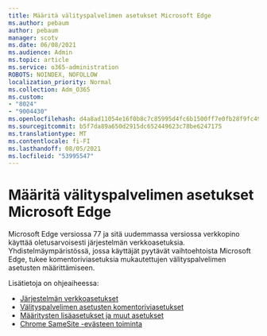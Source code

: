 ```yaml
---
title: Määritä välityspalvelimen asetukset Microsoft Edge
ms.author: pebaum
author: pebaum
manager: scotv
ms.date: 06/08/2021
ms.audience: Admin
ms.topic: article
ms.service: o365-administration
ROBOTS: NOINDEX, NOFOLLOW
localization_priority: Normal
ms.collection: Adm_O365
ms.custom:
- "8024"
- "9004430"
ms.openlocfilehash: d4a8ad11054e16f0b8c7c85995d4fc6b1500ff7e0fb28f9fc495b7cff07dbb2e
ms.sourcegitcommit: b5f7da89a650d2915dc652449623c78be6247175
ms.translationtype: MT
ms.contentlocale: fi-FI
ms.lasthandoff: 08/05/2021
ms.locfileid: "53995547"
---
```

# <a name="use-command-line-options-to-configure-proxy-settings-in-microsoft-edge"></a>Määritä välityspalvelimen asetukset Microsoft Edge

Microsoft Edge versiossa 77 ja sitä uudemmassa versiossa verkkopino käyttää oletusarvoisesti järjestelmän verkkoasetuksia. Yhdistelmäympäristössä, jossa käyttäjät pyytävät vaihtoehtoista Microsoft Edge, tukee komentoriviasetuksia mukautettujen välityspalvelimen asetusten määrittämiseen. 

Lisätietoja on ohjeaiheessa:

- [Järjestelmän verkkoasetukset](/deployedge/edge-learnmore-cmdline-options-proxy-settings#system-network-settings)
- [Välityspalvelimen asetusten komentoriviasetukset](/deployedge/edge-learnmore-cmdline-options-proxy-settings#system-network-settings)
- [Määritysten lisäasetukset ja muut asetukset](https://go.microsoft.com/fwlink/?linkid=2134293)
- [Chrome SameSite -evästeen toiminta](/office365/troubleshoot/miscellaneous/chrome-behavior-affects-applications)